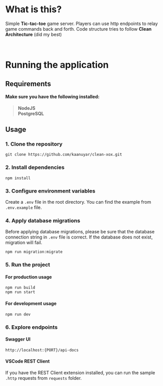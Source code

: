 # What is this?

Simple **Tic-tac-toe** game server. Players can use http endpoints to relay game commands back and forth. Code structure tries to follow **Clean Architecture** (did my best)

<br>

# Running the application

## Requirements

#### Make sure you have the following installed:

> **NodeJS**  
> **PostgreSQL**

## Usage

### 1. Clone the repository

```
git clone https://github.com/kaanuyar/clean-xox.git
```

### 2. Install dependencies

```
npm install
```

### 3. Configure environment variables

Create a `.env` file in the root directory. You can find the example from `.env.example` file.

### 4. Apply database migrations

Before applying database migrations, please be sure that the database connection string in `.env` file is correct. If the database does not exist, migration will fail.

```
npm run migration:migrate
```

### 5. Run the project

#### For production usage

```
npm run build
npm run start
```

#### For development usage

```
npm run dev
```

### 6. Explore endpoints

#### Swagger UI

```
http://localhost:{PORT}/api-docs
```

#### VSCode REST Client

If you have the REST Client extension installed, you can run the sample `.http` requests from `requests` folder.